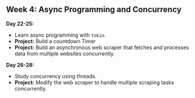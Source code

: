 ## Week 4: Async Programming and Concurrency

**Day 22-25:**
- Learn async programming with `tokio`.
- **Project:** Build a countdown Timer 
- **Project:** Build an asynchronous web scraper that fetches and processes data from multiple websites concurrently.

**Day 26-28:**
- Study concurrency using threads.
- **Project:** Modify the web scraper to handle multiple scraping tasks concurrently.
